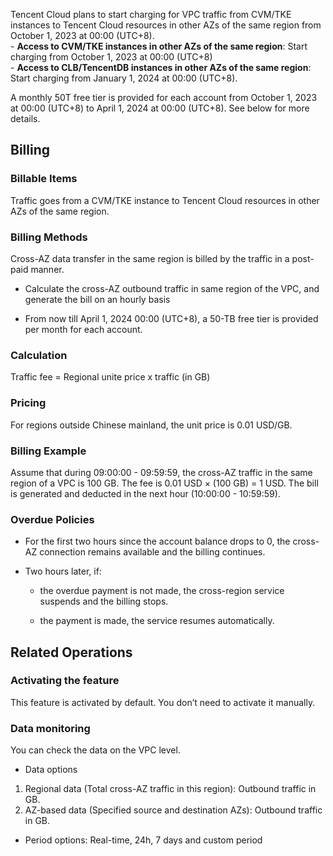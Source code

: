 Tencent Cloud plans to start charging for VPC traffic from CVM/TKE instances to Tencent Cloud resources in other AZs of the same region from October 1, 2023 at 00:00 (UTC+8). </br>- **Access to CVM/TKE instances in other AZs of the same region**: Start charging from October 1, 2023 at 00:00 (UTC+8)</br>- **Access to CLB/TencentDB instances in other AZs of the same region**: Start charging from January 1, 2024 at 00:00 (UTC+8). 

  A monthly 50T free tier is provided for each account from October 1, 2023 at 00:00 (UTC+8) to April 1, 2024 at 00:00 (UTC+8). See below for more details.

## Billing 

### Billable Items
Traffic goes from a CVM/TKE instance to Tencent Cloud resources in other AZs of the same region. 

### Billing Methods

Cross-AZ data transfer in the same region is billed by the traffic in a post-paid manner.

- Calculate the cross-AZ outbound traffic in same region of the VPC, and generate the bill on an hourly basis 

- From now till April 1, 2024 00:00 (UTC+8), a 50-TB free tier is provided per month for each account.

### Calculation

Traffic fee = Regional unite price x traffic (in GB)

### Pricing

For regions outside Chinese mainland, the unit price is 0.01 USD/GB.

### Billing Example

Assume that during 09:00:00 - 09:59:59, the cross-AZ traffic in the same region of a VPC is 100 GB. The fee is 0.01 USD × (100 GB) = 1 USD. The bill is generated and deducted in the next hour (10:00:00 - 10:59:59). 

### Overdue Policies

- For the first two hours since the account balance drops to 0, the cross-AZ connection remains available and the billing continues.

- Two hours later, if: 

  - the overdue payment is not made, the cross-region service suspends and the billing stops.

  - the payment is made, the service resumes automatically.

## Related Operations

### Activating the feature

This feature is activated by default. You don’t need to activate it manually. 

### Data monitoring

You can check the data on the VPC level.

- Data options 
1. Regional data (Total cross-AZ traffic in this region): Outbound traffic in GB.
2. AZ-based data (Specified source and destination AZs): Outbound traffic in GB.

- Period options: Real-time, 24h, 7 days and custom period

 
 
 
